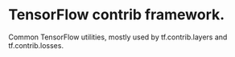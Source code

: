 # TensorFlow contrib framework.

Common TensorFlow utilities, mostly used by tf.contrib.layers and
tf.contrib.losses.
